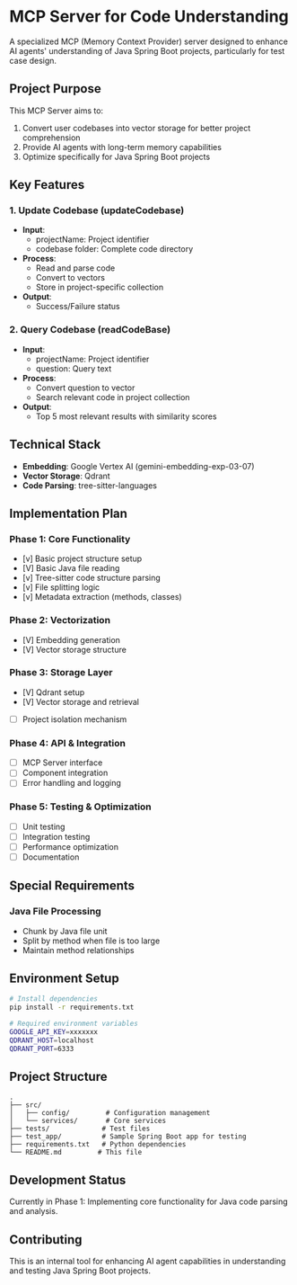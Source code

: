 # MCP Server for Code Understanding

A specialized MCP (Memory Context Provider) server designed to enhance AI agents' understanding of Java Spring Boot projects, particularly for test case design.

## Project Purpose

This MCP Server aims to:
1. Convert user codebases into vector storage for better project comprehension
2. Provide AI agents with long-term memory capabilities
3. Optimize specifically for Java Spring Boot projects

## Key Features

### 1. Update Codebase (updateCodebase)
- **Input**:
  - projectName: Project identifier
  - codebase folder: Complete code directory
- **Process**:
  - Read and parse code
  - Convert to vectors
  - Store in project-specific collection
- **Output**:
  - Success/Failure status

### 2. Query Codebase (readCodeBase)
- **Input**:
  - projectName: Project identifier
  - question: Query text
- **Process**:
  - Convert question to vector
  - Search relevant code in project collection
- **Output**:
  - Top 5 most relevant results with similarity scores

## Technical Stack

- **Embedding**: Google Vertex AI (gemini-embedding-exp-03-07)
- **Vector Storage**: Qdrant
- **Code Parsing**: tree-sitter-languages

## Implementation Plan

### Phase 1: Core Functionality
- [v] Basic project structure setup
- [V] Basic Java file reading
- [v] Tree-sitter code structure parsing
- [v] File splitting logic
- [v] Metadata extraction (methods, classes)

### Phase 2: Vectorization
- [V] Embedding generation
- [V] Vector storage structure

### Phase 3: Storage Layer
- [V] Qdrant setup
- [V] Vector storage and retrieval
- [ ] Project isolation mechanism

### Phase 4: API & Integration
- [ ] MCP Server interface
- [ ] Component integration
- [ ] Error handling and logging

### Phase 5: Testing & Optimization
- [ ] Unit testing
- [ ] Integration testing
- [ ] Performance optimization
- [ ] Documentation

## Special Requirements

### Java File Processing
- Chunk by Java file unit
- Split by method when file is too large
- Maintain method relationships

## Environment Setup

```bash
# Install dependencies
pip install -r requirements.txt

# Required environment variables
GOOGLE_API_KEY=xxxxxxx
QDRANT_HOST=localhost
QDRANT_PORT=6333
```

## Project Structure

```
.
├── src/
│   ├── config/         # Configuration management
│   └── services/       # Core services
├── tests/             # Test files
├── test_app/          # Sample Spring Boot app for testing
├── requirements.txt   # Python dependencies
└── README.md         # This file
```

## Development Status

Currently in Phase 1: Implementing core functionality for Java code parsing and analysis.

## Contributing

This is an internal tool for enhancing AI agent capabilities in understanding and testing Java Spring Boot projects. 